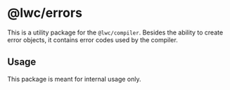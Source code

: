# @lwc/errors

This is a utility package for the `@lwc/compiler`. Besides the ability to create error objects, it contains error codes used by the compiler.

## Usage

This package is meant for internal usage only.
